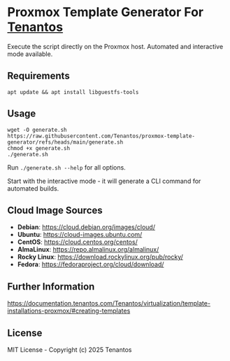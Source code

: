 # Proxmox Template Generator For [Tenantos](https://tenantos.com)

Execute the script directly on the Proxmox host. Automated and interactive mode available.

## Requirements

```
apt update && apt install libguestfs-tools
```

## Usage

```
wget -O generate.sh https://raw.githubusercontent.com/Tenantos/proxmox-template-generator/refs/heads/main/generate.sh
chmod +x generate.sh
./generate.sh
```

Run `./generate.sh --help` for all options.

Start with the interactive mode - it will generate a CLI command for automated builds.

## Cloud Image Sources

- **Debian**: https://cloud.debian.org/images/cloud/
- **Ubuntu**: https://cloud-images.ubuntu.com/
- **CentOS**: https://cloud.centos.org/centos/
- **AlmaLinux**: https://repo.almalinux.org/almalinux/
- **Rocky Linux**: https://download.rockylinux.org/pub/rocky/
- **Fedora**: https://fedoraproject.org/cloud/download/

## Further Information

https://documentation.tenantos.com/Tenantos/virtualization/template-installations-proxmox/#creating-templates

## License

MIT License - Copyright (c) 2025 Tenantos